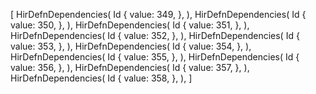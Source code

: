 [
    HirDefnDependencies(
        Id {
            value: 349,
        },
    ),
    HirDefnDependencies(
        Id {
            value: 350,
        },
    ),
    HirDefnDependencies(
        Id {
            value: 351,
        },
    ),
    HirDefnDependencies(
        Id {
            value: 352,
        },
    ),
    HirDefnDependencies(
        Id {
            value: 353,
        },
    ),
    HirDefnDependencies(
        Id {
            value: 354,
        },
    ),
    HirDefnDependencies(
        Id {
            value: 355,
        },
    ),
    HirDefnDependencies(
        Id {
            value: 356,
        },
    ),
    HirDefnDependencies(
        Id {
            value: 357,
        },
    ),
    HirDefnDependencies(
        Id {
            value: 358,
        },
    ),
]